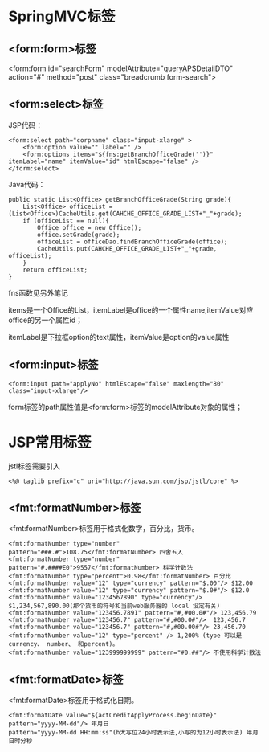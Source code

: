 # SpringMVC标签

## &lt;form:form&gt;标签

&lt;form:form id="searchForm" modelAttribute="queryAPSDetailDTO" action="\#" method="post" class="breadcrumb form-search"&gt;

## &lt;form:select&gt;标签

JSP代码：

```
<form:select path="corpname" class="input-xlarge" >
    <form:option value="" label="" />
    <form:options items="${fns:getBranchOfficeGrade('')}" itemLabel="name" itemValue="id" htmlEscape="false" />
</form:select>
```

Java代码：

```
public static List<Office> getBranchOfficeGrade(String grade){
    List<Office> officeList = (List<Office>)CacheUtils.get(CAHCHE_OFFICE_GRADE_LIST+"_"+grade);
    if (officeList == null){
        Office office = new Office();
        office.setGrade(grade);
        officeList = officeDao.findBranchOfficeGrade(office);
        CacheUtils.put(CAHCHE_OFFICE_GRADE_LIST+"_"+grade, officeList);
    }
    return officeList;
}
```

fns函数见另外笔记

items是一个Office的List，itemLabel是office的一个属性name,itemValue对应office的另一个属性id；

itemLabel是下拉框option的text属性，itemValue是option的value属性

## &lt;form:input&gt;标签

`<form:input path="applyNo" htmlEscape="false" maxlength="80" class="input-xlarge"/>`

form标签的path属性值是&lt;form:form&gt;标签的modelAttribute对象的属性；

# JSP常用标签

jstl标签需要引入

```
<%@ taglib prefix="c" uri="http://java.sun.com/jsp/jstl/core" %>
```

## &lt;fmt:formatNumber&gt;标签

&lt;fmt:formatNumber&gt;标签用于格式化数字，百分比，货币。

```
<fmt:formatNumber type="number" pattern="###.#">108.75</fmt:formatNumber> 四舍五入
<fmt:formatNumber type="number" pattern="#.####E0">9557</fmt:formatNumber> 科学计数法
<fmt:formatNumber type="percent">0.98</fmt:formatNumber> 百分比
<fmt:formatNumber value="12" type="currency" pattern="$.00"/> $12.00  
<fmt:formatNumber value="12" type="currency" pattern="$.0#"/> $12.0   
<fmt:formatNumber value="1234567890" type="currency"/> $1,234,567,890.00(那个货币的符号和当前web服务器的 local 设定有关)   
<fmt:formatNumber value="123456.7891" pattern="#,#00.0#"/> 123,456.79   
<fmt:formatNumber value="123456.7" pattern="#,#00.0#"/>  123,456.7   
<fmt:formatNumber value="123456.7" pattern="#,#00.00#"/> 23,456.70   
<fmt:formatNumber value="12" type="percent" /> 1,200% (type 可以是currency、 number、 和percent)。
<fmt:formatNumber value="123999999999" pattern="#0.##"/> 不使用科学计数法
```

## &lt;fmt:formatDate&gt;标签

&lt;fmt:formatDate&gt;标签用于格式化日期。

```
<fmt:formatDate value="${actCreditApplyProcess.beginDate}" pattern="yyyy-MM-dd"/> 年月日
pattern="yyyy-MM-dd HH:mm:ss"(h大写位24小时表示法,小写的为12小时表示法) 年月日时分秒
```



